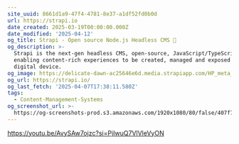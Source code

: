 ```yaml
---
site_uuid: 8661d1a9-47f4-4781-8e37-a1df52fd0b0d
url: https://strapi.io
date_created: 2025-03-19T00:00:00.000Z
date_modified: '2025-04-12'
og_title: Strapi - Open source Node.js Headless CMS 🚀
og_description: >-
  Strapi is the next-gen headless CMS, open-source, JavaScript/TypeScript,
  enabling content-rich experiences to be created, managed and exposed to any
  digital device.
og_image: https://delicate-dawn-ac25646e6d.media.strapiapp.com/HP_meta_b32f546a40.png
og_url: https://strapi.io/
og_last_fetch: '2025-04-07T17:38:11.580Z'
tags:
  - Content-Management-Systems
og_screenshot_url: >-
  https://og-screenshots-prod.s3.amazonaws.com/1920x1080/80/false/407f720fd5c830ad860e0d85debde08f7478c0aade2a241d5306ccee6e9aaeac.jpeg
---
```




https://youtu.be/AvySAw7ojzc?si=PjIwuQ7VlVleVyON

